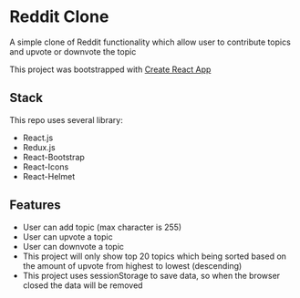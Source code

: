 # Reddit Clone
A simple clone of Reddit functionality which allow user to contribute topics and upvote or downvote the topic

This project was bootstrapped with [Create React App](https://github.com/facebook/create-react-app)

## Stack
This repo uses several library:
* React.js
* Redux.js
* React-Bootstrap
* React-Icons
* React-Helmet

## Features
* User can add topic (max character is 255)
* User can upvote a topic
* User can downvote a topic
* This project will only show top 20 topics which being sorted based on the amount of upvote from highest to lowest (descending)
* This project uses sessionStorage to save data, so when the browser closed the data will be removed